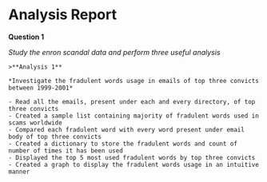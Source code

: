 # Analysis Report


**Question 1**

*Study the enron scandal data and perform three useful analysis*

    >**Analysis 1**
    
    *Investigate the fradulent words usage in emails of top three convicts between 1999-2001*
    
    - Read all the emails, present under each and every directory, of top three convicts
    - Created a sample list containing majority of fradulent words used in scams worldwide
    - Compared each fradulent word with every word present under email body of top three convicts
    - Created a dictionary to store the fradulent words and count of number of times it has been used
    - Displayed the top 5 most used fradulent words by top three convicts
    - Created a graph to display the fradulent words usage in an intuitive manner
    
    

    